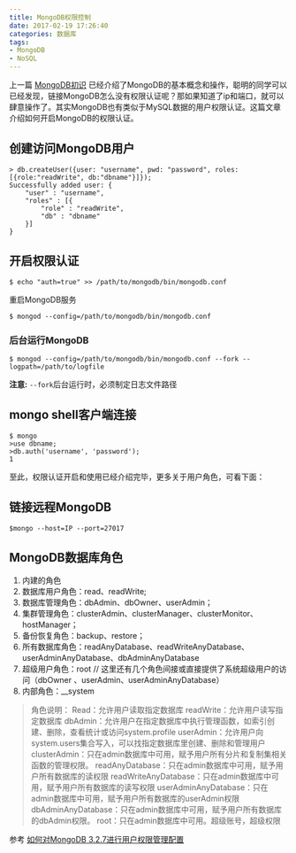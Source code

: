 ```yaml
---
title: MongoDB权限控制
date: 2017-02-19 17:26:40
categories: 数据库
tags:
- MongoDB
- NoSQL
---
```


上一篇 [MongoDB初识](http://victor87.coding.me/2017/02/16/MongoDB%E5%88%9D%E8%AF%86/) 已经介绍了MongoDB的基本概念和操作，聪明的同学可以已经发现，链接MongoDB怎么没有权限认证呢？那如果知道了ip和端口，就可以肆意操作了。其实MongoDB也有类似于MySQL数据的用户权限认证。这篇文章介绍如何开启MongoDB的权限认证。

## 创建访问MongoDB用户

~~~Shell
> db.createUser({user: "username", pwd: "password", roles: [{role:"readWrite", db:"dbname"}]});
Successfully added user: {
    "user" : "username",
    "roles" : [{
        "role" : "readWrite",
        "db" : "dbname"
    }]
}
~~~

## 开启权限认证

~~~Shell
$ echo "auth=true" >> /path/to/mongodb/bin/mongodb.conf
~~~

重启MongoDB服务

~~~Shell
$ mongod --config=/path/to/mongodb/bin/mongodb.conf
~~~

### 后台运行MongoDB

~~~Shell
$ mongod --config=/path/to/mongodb/bin/mongodb.conf --fork --logpath=/path/to/logfile
~~~

**注意:** `--fork`后台运行时，必须制定日志文件路径

## mongo shell客户端连接

~~~Shell
$ mongo
>use dbname;
>db.auth('username', 'password');
1
~~~

至此，权限认证开启和使用已经介绍完毕，更多关于用户角色，可看下面：

## 链接远程MongoDB

~~~Shell
$mongo --host=IP --port=27017
~~~

## MongoDB数据库角色

1. 内建的角色
1. 数据库用户角色：read、readWrite;
1. 数据库管理角色：dbAdmin、dbOwner、userAdmin；
1. 集群管理角色：clusterAdmin、clusterManager、clusterMonitor、hostManager；
1. 备份恢复角色：backup、restore；
1. 所有数据库角色：readAnyDatabase、readWriteAnyDatabase、userAdminAnyDatabase、dbAdminAnyDatabase
1. 超级用户角色：root // 这里还有几个角色间接或直接提供了系统超级用户的访问（dbOwner 、userAdmin、userAdminAnyDatabase）
1. 内部角色：__system

> 角色说明：
> Read：允许用户读取指定数据库
> readWrite：允许用户读写指定数据库
> dbAdmin：允许用户在指定数据库中执行管理函数，如索引创建、删除，查看统计或访问system.profile
> userAdmin：允许用户向system.users集合写入，可以找指定数据库里创建、删除和管理用户
> clusterAdmin：只在admin数据库中可用，赋予用户所有分片和复制集相关函数的管理权限。
> readAnyDatabase：只在admin数据库中可用，赋予用户所有数据库的读权限
> readWriteAnyDatabase：只在admin数据库中可用，赋予用户所有数据库的读写权限
> userAdminAnyDatabase：只在admin数据库中可用，赋予用户所有数据库的userAdmin权限
> dbAdminAnyDatabase：只在admin数据库中可用，赋予用户所有数据库的dbAdmin权限。
> root：只在admin数据库中可用。超级账号，超级权限

参考 [如何对MongoDB 3.2.7进行用户权限管理配置](http://www.jianshu.com/p/a4e94bb8a052)
